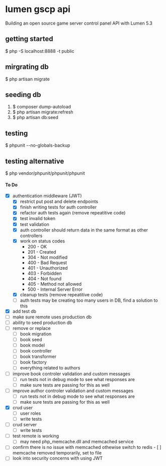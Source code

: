# lumen gscp api
Building an open source game server control panel API with Lumen 5.3

## getting started
$ php -S localhost:8888 -t public

## mirgrating db
$ php artisan migrate

## seeding db
1. $ composer dump-autoload
2. $ php artisan migrate:refresh
3. $ php artisan db:seed

## testing
$ phpunit --no-globals-backup

## testing alternative
$ php vendor/phpunit/phpunit/phpunit

#### To Do
- [x] authentication middleware (JWT)
	- [x] restrict put post and delete endpoints
	- [x] finish writing tests for auth controller	
	- [x] refactor auth tests again (remove repeatitive code)
	- [x] test invalid token	
	- [x] test validation
	- [x] auth controller should return data in the same format as other controllers
	- [x] work on status codes
		- 200 - OK
		- 201 - Created
		- 304 - Not modified
		- 400 - Bad Request
		- 401 - Unauthorized
		- 403 - Forbidden
		- 404 - Not found		
		- 405 - Method not allowed
		- 500 - Internal Server Error
	- [x] cleanup tests (remove repeatitive code)
	- [ ] auth tests may be creating too many users in DB, find a solution to this		
- [x] add test db
- [ ] make sure remote uses production db
- [ ] ability to seed production db
- [ ] remove or replace
	- [ ] book migration
	- [ ] book seed
	- [ ] book model
	- [ ] book controller
	- [ ] book transformer
	- [ ] book factory
	- [ ] everything related to authors
- [ ] improve book controler validation and custom messages
	- [ ] run tests not in debug mode to see what responses are 
	- [ ] make sure tests are passing for this as well	
- [ ] improve author controler validation and custom messages
	- [ ] run tests not in debug mode to see what responses are 
	- [ ] make sure tests are passing for this as well	
- [x] crud user
	- [ ] user roles
	- [ ] write tests
- [ ] crud server
	- [ ] write tests
- [ ] test remote is working
	- [ ] may need php_memcache.dll and memcached service
- [ ] confirm there is no issue with memcached othewise switch to redis
		- [ ] memcache removed temporarily, set to file
- [ ] look into security concerns with using JWT